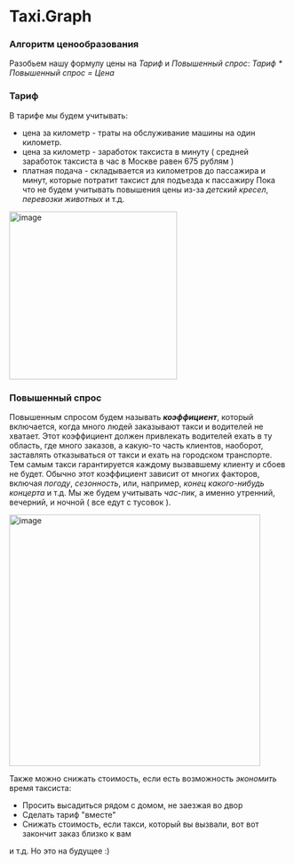 # Taxi.Graph
### Алгоритм ценообразования
Разобьем нашу формулу цены на _Тариф_ и _Повышенный спрос_:
_Тариф * Повышенный спрос = Цена_
### Тариф
В тарифе мы будем учитывать:
-  цена за километр - траты на обслуживание машины на один километр.
-  цена за километр - заработок таксиста в минуту ( средней заработок таксиста в час в Москве равен 675 рублям )
- платная подача - складывается из километров до пассажира и минут, которые потратит таксист для подъезда к пассажиру
Пока что не будем учитывать повышения цены из-за _детский кресел_, _перевозки животных_ и т.д.
<img width="302" alt="image" src="https://github.com/mai-806/Taxi.Graph/assets/65921394/ca1f6a89-2aa5-4564-b473-c75b42beefd8">

### Повышенный спрос
Повышенным спросом будем называть _**коэффициент**_, который включается, когда много людей заказывают такси и водителей не хватает. Этот коэффициент должен привлекать водителей ехать в ту область, где много заказов, а какую-то часть клиентов, наоборот, заставлять отказываться от такси и ехать на городском транспорте. Тем самым такси гарантируется каждому вызвавшему клиенту и сбоев не будет.
Обычно этот коэффициент зависит от многих факторов, включая _погоду_, _сезонность_, или, например, _конец какого-нибудь концерта_ и т.д. Мы же будем учитывать _час-пик_, а именно утренний, вечерний, и ночной ( все едут с тусовок ).

<img width="452" alt="image" src="https://github.com/mai-806/Taxi.Graph/assets/65921394/74bb45cc-98f4-4909-857b-7c2f35f68f9e">



Также можно снижать стоимость, если есть возможность _экономить_ время таксиста:
- Просить высадиться рядом с домом, не заезжая во двор 
- Сделать тариф "вместе"
- Снижать стоимость, если такси, который вы вызвали, вот вот закончит заказ близко к вам 

и т.д.
Но это на будущее :)

